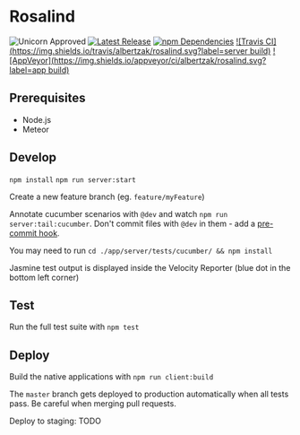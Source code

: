 # Rosalind

![Unicorn Approved](https://img.shields.io/badge/unicorn-approved-blue.svg)
[![Latest Release](https://img.shields.io/github/release/albertzak/rosalind.svg?label=version)](https://github.com/albertzak/rosalind/releases)
[![npm Dependencies](https://img.shields.io/david/strongloop/express.svg)](https://david-dm.org/albertzak/rosalind)
[![Travis CI](https://img.shields.io/travis/albertzak/rosalind.svg?label=server build)](https://travis-ci.org/albertzak/rosalind/)
[![AppVeyor](https://img.shields.io/appveyor/ci/albertzak/rosalind.svg?label=app build)](https://ci.appveyor.com/project/albertzak/rosalind)

## Prerequisites

 - Node.js
 - Meteor

## Develop

`npm install`
`npm run server:start`

Create a new feature branch (eg. `feature/myFeature`)

Annotate cucumber scenarios with `@dev` and watch `npm run server:tail:cucumber`. Don't commit files with `@dev` in them - add a [pre-commit hook](https://gist.github.com/albertzak/8d512b923533077f4df5).

You may need to run `cd ./app/server/tests/cucumber/ && npm install`

Jasmine test output is displayed inside the Velocity Reporter (blue dot in the bottom left corner)

## Test

Run the full test suite with `npm test`

## Deploy

Build the native applications with `npm run client:build`

The `master` branch gets deployed to production automatically when all tests pass. Be careful when merging pull requests.

Deploy to staging: TODO

